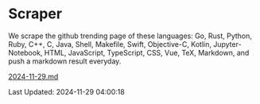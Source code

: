 # Scraper

We scrape the github trending page of these languages: Go, Rust, Python, Ruby, C++, C, Java, Shell, Makefile, Swift, Objective-C, Kotlin, Jupyter-Notebook, HTML, JavaScript, TypeScript, CSS, Vue, TeX, Markdown, and push a markdown result everyday.

[2024-11-29.md](https://github.com/yangwenmai/github-trending-backup/blob/master/2024-11-29.md)

Last Updated: 2024-11-29 04:00:18